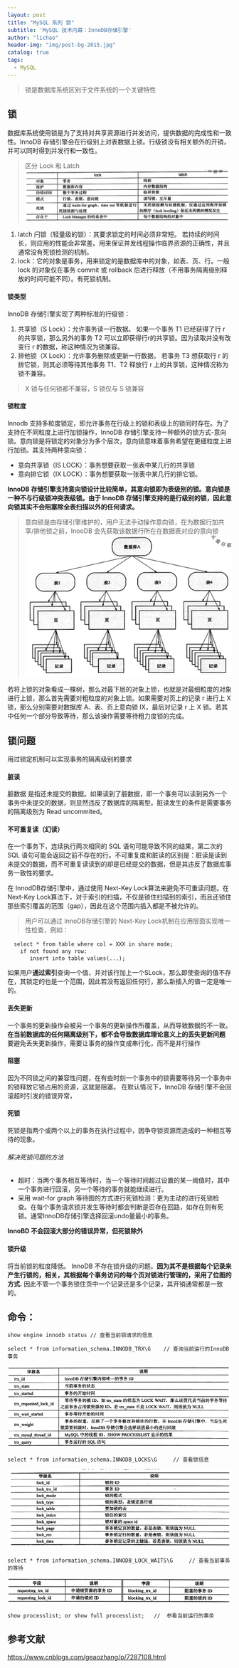 ```yaml
---
layout: post
title: "MySQL 系列 锁"
subtitle: 'MySQL 技术内幕：InnoDB存储引擎'
author: "lichao"
header-img: "img/post-bg-2015.jpg"
catalog: true
tags:
  - MySQL
---
```


> 锁是数据库系统区别于文件系统的一个关键特性

## 锁
数据库系统使用锁是为了支持对共享资源进行并发访问，提供数据的完成性和一致性。InnoDB 存储引擎会在行级别上对表数据上锁。行级锁没有相关额外的开销，并可以同时得到并发行和一致性。

> 区分 Lock 和 Latch
![存储概览](/img/mysql/lock.png)
1. latch 闩锁（轻量级的锁）：其要求锁定的时间必须非常短。 若持续的时间长，则应用的性能会非常差。用来保证并发线程操作临界资源的正确性，并且通常没有死锁检测的机制。
2. lock：它的对象是事务，用来锁定的是数据库中的对象，如表、页、行。一般 lock 的对象仅在事务 commit 或 rollback 后进行释放（不用事务隔离级别释放的时间可能不同）。有死锁机制。

#### 锁类型
InnoDB 存储引擎实现了两种标准的行级锁：
1. 共享锁（S Lock）：允许事务读一行数据。 如果一个事务 T1 已经获得了行 r 的共享锁，那么另外的事务 T2 可以立即获得行r的共享锁。因为读取并没有改变行 r 的数据，称这种情况为锁兼容。
2. 排他锁（X Lock）：允许事务删除或更新一行数据。 若事务 T3 想获取行 r 的排它锁，则其必须等待其他事务 T1、T2 释放行 r 上的共享锁，这种情况称为锁不兼容。

> X 锁与任何锁都不兼容，S 锁仅与 S 锁兼容

#### 锁粒度
Innodb 支持多粒度锁定，即允许事务在行级上的锁和表级上的锁同时存在。为了支持在不同粒度上进行加锁操作，InnoDB 存储引擎支持一种额外的锁方式-意向锁。意向锁是将锁定的对象分为多个层次，意向锁意味着事务希望在更细粒度上进行加锁。其支持两种意向锁：        
* 意向共享锁（IS LOCK）：事务想要获取一张表中某几行的共享锁
* 意向排它锁（IX LOCK）：事务想要获取一张表中某几行的排它锁。

**InnoDB 存储引擎支持意向锁设计比较简单，其意向锁即为表级别的锁。意向锁是一种不与行级锁冲突表级锁。由于 InnoDB 存储引擎支持的是行级别的锁，因此意向锁其实不会阻塞除全表扫描以外的任何请求。** 

> 意向锁是由存储引擎维护的，用户无法手动操作意向锁，在为数据行加共享/排他锁之前，InooDB 会先获取该数据行所在在数据表对应的意向锁
![存储概览](/img/mysql/Ilock.png)

若将上锁的对象看成一棵树，那么对最下层的对象上锁，也就是对最细粒度的对象进行上锁，那么首先需要对粗粒度的对象上锁。如果需要对页上的记录 r 进行上 X 锁，那么分别需要对数据库 A、表、页上意向锁 IX，最后对记录 r 上 X 锁。若其中任何一个部分导致等待，那么该操作需要等待粗力度锁的完成。


## 锁问题
用过锁定机制可以实现事务的隔离级别的要求

#### 脏读
脏数据 是指还未提交的数据。如果读到了脏数据，即一个事务可以读到另外一个事务中未提交的数据，则显然违反了数据库的隔离型。脏读发生的条件是需要事务的隔离级别为 Read uncommited。

#### 不可重复读（幻读）
在一个事务下，连续执行两次相同的 SQL 语句可能导致不同的结果，第二次的 SQL 语句可能会返回之前不存在的行。不可重复度和脏读的区别是：脏读是读到未提交的数据，而不可重复读读到的却是已经提交的数据，但是其违反了数据库事务一致性的要求。

在 InnodDB存储引擎中，通过使用 Next-Key Lock算法来避免不可重读问题。在 Next-Key Lock算法下，对于索引的扫描，不仅是锁住扫描到的索引，而且还锁住那些索引覆盖的范围（gap），因此在这个范围内插入都是不被允许的。

> 用户可以通过 InnoDB存储引擎的 Next-Key Lock机制在应用层面实现唯一性检查，例如：   
```  
  select * from table where col = XXX in share mode;      
    if not found any row:     
       insert into table values(...);      
```

如果用户**通过索引**查询一个值，并对该行加上一个SLock，那么即使查询的值不存在，其锁定的也是一个范围，因此若没有返回任何行，那么新插入的值一定是唯一的。   
       

#### 丢失更新
一个事务的更新操作会被另一个事务的更新操作所覆盖，从而导致数据的不一致。     
**在当前数据库的任何隔离级别下，都不会导致数据库理论意义上的丢失更新问题**    
要避免丢失更新操作，需要让事务的操作变成串行化，而不是并行操作

#### 阻塞
因为不同锁之间的兼容性问题，在有些时刻一个事务中的锁需要等待另一个事务中的锁释放它锁占用的资源，这就是阻塞。
在默认情况下，InnoDB 存储引擎不会回滚超时引发的错误异常，

#### 死锁
死锁是指两个或两个以上的事务在执行过程中，因争夺锁资源而造成的一种相互等待的现象。   

###### 解决死锁问题的方法
* 超时：当两个事务相互等待时，当一个等待时间超过设置的某一阈值时，其中一个事务进行回滚，另一个等待的事务就能继续进行。
* 采用 wait-for graph 等待图的方式进行死锁检测：更为主动的进行死锁检查。在每个事务请求锁并发生等待时都会判断是否存在回路，如存在则有死锁。通常InnoDB存储引擎选择回滚undo量最小的事务。

**InnoBD 不会回滚大部分的错误异常，但死锁除外**

#### 锁升级
将当前锁的粒度降低。
InnoDB 不存在锁升级的问题。**因为其不是根据每个记录来产生行锁的，相关，其根据每个事务访问的每个页对锁进行管理的，采用了位图的方式.** 因此不管一个事务锁住页中一个记录还是多个记录，其开销通常都是一致的。

## 命令：
```
show engine innodb status // 查看当前锁请求的信息
```

```
select * from information_schema.INNODB_TRX\G    // 查询当前运行的InnoDB事务
```
![存储概览](/img/mysql/rax.png)

```
select * from information_schema.INNODB_LOCKS\G     // 查看锁信息
```
![存储概览](/img/mysql/lock_rac.png)

```
select * from information_schema.INNODB_LOCK_WAITS\G     // 查看当前事务的等待
```
![存储概览](/img/mysql/lock_wait.png)

```
show processlist; or show full processlist;   //  参看当前运行的事务
```


## 参考文献
https://www.cnblogs.com/geaozhang/p/7287108.html